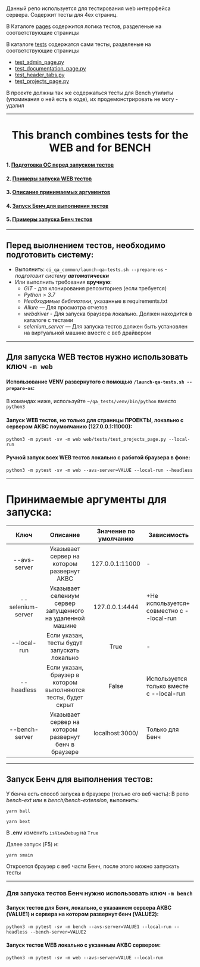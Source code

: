 #   

Данный репо используется для тестирования web интеррфейса сервера. Содержит тесты для 4ех страниц.

В Каталоге [pages](web%2Fpages) содержится логика тестов, разделеные на соответствующие страницы

В каталоге [tests](web%2Ftests) содержатся сами тесты, разделеные на соответствующие страницы

- [test_admin_page.py](web%2Ftests%2Ftest_admin_page.py)
- [test_documentation_page.py](web%2Ftests%2Ftest_documentation_page.py)
- [test_header_tabs.py](web%2Ftests%2Ftest_header_tabs.py)
- [test_projects_page.py](web%2Ftests%2Ftest_projects_page.py)

В проекте должны так же содержаться тесты для Bench утилиты (упоминания о ней есть в коде), их продемонстрировать не
могу - удалил





---

<h1 align="center">This branch combines tests for the WEB and for BENCH</h1>

#### 1. [Подготовка ОС перед запуском тестов](#подготовка_ос)

#### 2. [Примеры запуска WEB тестов](#Запуск_тестов)

#### 3. [Описание принимаемых аргументов](#список_аргументов)

#### 4. [Запуск Бенч для выполнения тестов](#запуск_бенч)

#### 5. [Примеры запуска Бенч тестов](#запуск_тестов_бенч)

---
<a name="подготовка_ос"></a>

## Перед выолнением тестов, необходимо подготовить систему:

* Выполнить: `ci_qa_common/launch-qa-tests.sh --prepare-os` - _подготовит систему **автоматически**_
* Или выполнить требования **вручную**:
    * _GIT_ - для клонирования репозиториев (если требуется)
    * _Python > 3.7_
    * _Необходимые библиотеки_, указанные в requirements.txt
    * _Allure_ — Для просмотра отчетов
    * _webdriver_ - Для запуска браузера локально. Должен находится в каталоге
      с тестами
    * _selenium_server_ — Для запуска тестов должен быть установлен на виртуальной машине вместе с веб драйвером

---

<a name="Запуск_тестов"></a>

## Для запуска WEB тестов нужно использовать ключ `-m web`

#### Использование VENV развернутого с помощью ``/launch-qa-tests.sh --prepare-os``:

В командах ниже, используйте `~/qa_tests/venv/bin/python` вместо `python3`

#### Запуск WEB тестов, но только для страницы ПРОЕКТЫ, локально c сервером АКВС поумолчанию (127.0.0.1:11000):

`python3 -m pytest -sv -m web web/tests/test_projects_page.py --local-run`

#### Ручной запуск всех WEB тестов локально с работой браузера в фоне:

`python3 -m pytest -sv -m web --avs-server=VALUE --local-run --headless`

---
<a name="список_аргументов"></a>

# Принимаемые аргументы для запуска:

|       Ключ        |                           Описание                            | Значение по умолчанию | Зависимость                               |
|:-----------------:|:-------------------------------------------------------------:|:---------------------:|-------------------------------------------|
|   --avs-server    |          Указывает сервер на котором развернут АКВС           |    127.0.0.1:11000    | -                                         |
| --selenium-server |  Указывает селениум сервер запущенного  на удаленной машине   |    127.0.0.1:4444     | +Не используется+ совместно с --local-run |
|    --local-run    |          Если указан, тесты будут запускать локально          |         True          | -                                         |
|    --headless     | Если указан, браузер в котором выполняются тесты, будет скрыт |         False         | Используется только вместе с --local-run  |
|  --bench-server   |     Указывает сервер на котором развернут бенч в браузере     |    localhost:3000/    | Только для Бенч                           |

---

## Запуск Бенч для выполнения тестов:

<a name="запуск_бенч"></a>

У бенча есть способ запуска в браузере (только его веб часть):
В репо _*bench-ext*_ или в _*bench/bench-extension*_, выполнить:

`yarn ball`

`yarn bext`

В **.env** изменить `isViewDebug` на `True`

Далее запуск (F5) и:

`yarn smain`

Откроется браузер с веб части Бенч, после этого можно запускать тесты

---
<a name="запуск_тестов_бенч"></a>

### Для запуска тестов Бенч нужно использовать ключ `-m bench`

#### Запуск тестов для Бенч, локально, с указанием сервера АКВС (VALUE1) и сервера на котором развернут бенч (VALUE2):

`python3 -m pytest -sv -m bench --avs-server=VALUE1 --local-run --headless --bench-server=VALUE2`

#### Запуск тестов WEB локально с укзанным АКВС сервером:

`python3 -m pytest -sv -m web --avs-server=VALUE --local-run`